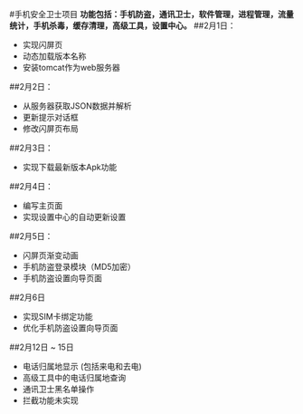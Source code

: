 #手机安全卫士项目
**功能包括：手机防盗，通讯卫士，软件管理，进程管理，流量统计，手机杀毒，缓存清理，高级工具，设置中心。**
##2月1日：
- 实现闪屏页
- 动态加载版本名称
- 安装tomcat作为web服务器

##2月2日：
- 从服务器获取JSON数据并解析
- 更新提示对话框
- 修改闪屏页布局

##2月3日：
- 实现下载最新版本Apk功能

##2月4日：
- 编写主页面
- 实现设置中心的自动更新设置

##2月5日：
- 闪屏页渐变动画
- 手机防盗登录模块（MD5加密）
- 手机防盗设置向导页面

##2月6日
- 实现SIM卡绑定功能
- 优化手机防盗设置向导页面

##2月12日 ~ 15日
- 电话归属地显示 (包括来电和去电)
- 高级工具中的电话归属地查询
- 通讯卫士黑名单操作
- 拦截功能未实现
